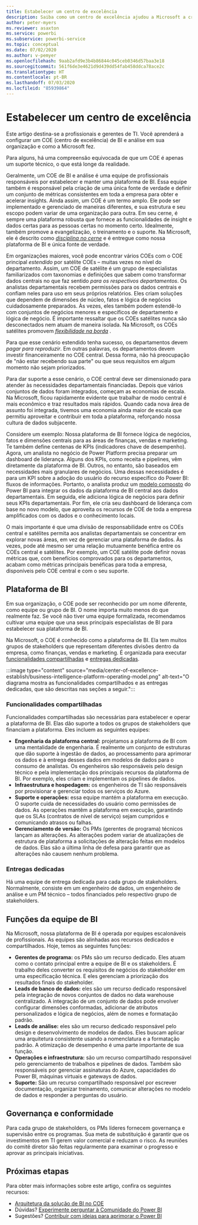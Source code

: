 ```yaml
---
title: Estabelecer um centro de excelência
description: Saiba como um centro de excelência ajudou a Microsoft a criar uma análise padronizada e uma plataforma de dados para revelar informações com o modelo operacional certo, envolvimento dos stakeholders e investimentos compartilhados e dedicados.
author: peter-myers
ms.reviewer: asaxton
ms.service: powerbi
ms.subservice: powerbi-service
ms.topic: conceptual
ms.date: 07/02/2020
ms.author: v-pemyer
ms.openlocfilehash: 9aab2afd9e3b4b86844c045ceb0346d57baa3e18
ms.sourcegitcommit: 561f6de3e4621d9d439dd54fab458ddca78ace2c
ms.translationtype: HT
ms.contentlocale: pt-BR
ms.lasthandoff: 07/03/2020
ms.locfileid: "85939864"
---
```

# <a name="establish-a-center-of-excellence"></a>Estabelecer um centro de excelência

Este artigo destina-se a profissionais e gerentes de TI. Você aprenderá a configurar um COE (centro de excelência) de BI e análise em sua organização e como a Microsoft fez.

Para alguns, há uma compreensão equivocada de que um COE é apenas um suporte técnico, o que está longe da realidade.

Geralmente, um COE de BI e análise é uma equipe de profissionais responsáveis por estabelecer e manter uma plataforma de BI. Essa equipe também é responsável pela criação de uma única fonte de verdade e definir um conjunto de métricas consistentes em toda a empresa para obter e acelerar insights. Ainda assim, um COE é um termo amplo. Ele pode ser implementado e gerenciado de maneiras diferentes, e sua estrutura e seu escopo podem variar de uma organização para outra. Em seu cerne, é sempre uma plataforma robusta que fornece as funcionalidades de insight e dados certas para as pessoas certas no momento certo. Idealmente, também promove a evangelização, o treinamento e o suporte. Na Microsoft, ele é descrito como _[disciplina no cerne](center-of-excellence-microsoft-business-intelligence-transformation.md#discipline-at-the-core)_ e é entregue como nossa plataforma de BI e única fonte de verdade.

Em organizações maiores, você pode encontrar vários COEs com o COE principal _estendido_ por satélite COEs – muitas vezes no nível do departamento. Assim, um COE de satélite é um grupo de especialistas familiarizados com taxonomias e definições que sabem como transformar dados centrais no que faz sentido _para os respectivos departamentos_. Os analistas departamentais recebem permissões para os dados centrais e confiam neles para uso em seus próprios relatórios. Eles criam soluções que dependem de dimensões de núcleo, fatos e lógica de negócios cuidadosamente preparados. Às vezes, eles também podem estendê-lo com conjuntos de negócios menores e específicos de departamento e lógica de negócio. É importante ressaltar que os COEs satélites nunca são desconectados nem atuam de maneira isolada. Na Microsoft, os COEs satélites promovem _[flexibilidade na borda](center-of-excellence-microsoft-business-intelligence-transformation.md#flexibility-at-the-edge)_ .

Para que esse cenário estendido tenha sucesso, os departamentos devem _pagar para reproduzir_. Em outras palavras, os departamentos devem investir financeiramente no COE central. Dessa forma, não há preocupação de "não estar recebendo sua parte" ou que seus requisitos em algum momento não sejam priorizados.

Para dar suporte a esse cenário, o COE central deve ser dimensionado para atender às necessidades departamentais financiadas. Depois que vários conjuntos de dados foram integrados, começam as economias de escala. Na Microsoft, ficou rapidamente evidente que trabalhar de modo central é mais econômico e traz resultados mais rápidos. Quando cada nova área de assunto foi integrada, tivemos uma economia ainda maior de escala que permitiu aproveitar e contribuir em toda a plataforma, reforçando nossa cultura de dados subjacente.

Considere um exemplo: Nossa plataforma de BI fornece lógica de negócios, fatos e dimensões centrais para as áreas de finanças, vendas e marketing. Te também define centenas de KPIs (indicadores chave de desempenho). Agora, um analista no negócio de Power Platform precisa preparar um dashboard de liderança. Alguns dos KPIs, como receita e pipelines, vêm diretamente da plataforma de BI. Outros, no entanto, são baseados em necessidades mais granulares de negócios. Uma dessas necessidades é para um KPI sobre a adoção do usuário do recurso específico do Power BI: fluxos de informações. Portanto, o analista produz um [modelo composto](composite-model-guidance.md) do Power BI para integrar os dados da plataforma de BI central aos dados departamentais. Em seguida, ele adiciona lógica de negócios para definir seus KPIs departamentais. Por fim, ele cria seu dashboard de liderança com base no novo modelo, que aproveita os recursos de COE de toda a empresa amplificados com os dados e o conhecimento locais.

O mais importante é que uma divisão de responsabilidade entre os COEs central e satélites permita aos analistas departamentais se concentrar em explorar novas áreas, em vez de gerenciar uma plataforma de dados. Às vezes, pode até mesmo ser uma relação mutuamente benéfica entre os COEs central e satélites. Por exemplo, um COE satélite pode definir novas métricas que, com benefícios comprovados para os departamentos, acabam como métricas principais benéficas para toda a empresa, disponíveis pelo COE central e com o seu suporte.

## <a name="bi-platform"></a>Plataforma de BI

Em sua organização, o COE pode ser reconhecido por um nome diferente, como equipe ou grupo de BI. O nome importa muito menos do que realmente faz. Se você não tiver uma equipe formalizada, recomendamos cultivar uma equipe que una seus principais especialistas de BI para estabelecer sua plataforma de BI.

Na Microsoft, o COE é conhecido como a plataforma de BI. Ela tem muitos grupos de stakeholders que representam diferentes divisões dentro da empresa, como finanças, vendas e marketing. É organizada para executar [funcionalidades compartilhadas](#shared-capabilities) e [entregas dedicadas](#dedicated-deliveries).

:::image type="content" source="media/center-of-excellence-establish/business-intelligence-platform-operating-model.png" alt-text="O diagrama mostra as funcionalidades compartilhados e as entregas dedicadas, que são descritas nas seções a seguir.":::

### <a name="shared-capabilities"></a>Funcionalidades compartilhadas

Funcionalidades compartilhadas são necessárias para estabelecer e operar a plataforma de BI. Elas dão suporte a todos os grupos de stakeholders que financiam a plataforma. Eles incluem as seguintes equipes:

- **Engenharia da plataforma central:** projetamos a plataforma de BI com uma mentalidade de engenharia. É realmente um conjunto de estruturas que dão suporte à ingestão de dados, ao processamento para aprimorar os dados e à entrega desses dados em modelos de dados para o consumo de analistas. Os engenheiros são responsáveis pelo design técnico e pela implementação dos principais recursos da plataforma de BI. Por exemplo, eles criam e implementam os pipelines de dados.
- **Infraestrutura e hospedagem:** os engenheiros de TI são responsáveis por provisionar e gerenciar todos os serviços do Azure.
- **Suporte e operações:** essa equipe mantém a plataforma em execução. O suporte cuida de necessidades do usuário como permissões de dados. As operações mantêm a plataforma em execução, garantindo que os SLAs (contratos de nível de serviço) sejam cumpridos e comunicando atrasos ou falhas.
- **Gerenciamento de versão:** Os PMs (gerentes de programa) técnicos lançam as alterações. As alterações podem variar de atualizações de estrutura de plataforma a solicitações de alteração feitas em modelos de dados. Elas são a última linha de defesa para garantir que as alterações não causem nenhum problema.

### <a name="dedicated-deliveries"></a>Entregas dedicadas

Há uma equipe de entrega dedicada para cada grupo de stakeholders. Normalmente, consiste em um engenheiro de dados, um engenheiro de análise e um PM técnico – todos financiados pelo respectivo grupo de stakeholders.

## <a name="bi-team-roles"></a>Funções da equipe de BI

Na Microsoft, nossa plataforma de BI é operada por equipes escalonáveis de profissionais. As equipes são alinhadas aos recursos dedicados e compartilhados. Hoje, temos as seguintes funções:

- **Gerentes de programa:** os PMs são um recurso dedicado. Eles atuam como o contato principal entre a equipe de BI e os stakeholders. É trabalho deles converter os requisitos de negócios do stakeholder em uma especificação técnica. E eles gerenciam a priorização dos resultados finais do stakeholder.
- **Leads de banco de dados:** eles são um recurso dedicado responsável pela integração de novos conjuntos de dados no data warehouse centralizado. A integração de um conjunto de dados pode envolver configurar dimensões conformadas, adicionar de atributos personalizados e lógica de negócios, além de nomes e formatação padrão.
- **Leads de análise:** eles são um recurso dedicado responsável pelo design e desenvolvimento de modelos de dados. Eles buscam aplicar uma arquitetura consistente usando a nomenclatura e a formatação padrão. A otimização de desempenho é uma parte importante de sua função.
- **Operações e infraestrutura:** são um recurso compartilhado responsável pelo gerenciamento de trabalhos e pipelines de dados. Também são responsáveis por gerenciar assinaturas do Azure, capacidades do Power BI, máquinas virtuais e gateways de dados.
- **Suporte:** São um recurso compartilhado responsável por escrever documentação, organizar treinamento, comunicar alterações no modelo de dados e responder a perguntas do usuário.

## <a name="governance-and-compliance"></a>Governança e conformidade

Para cada grupo de stakeholders, os PMs líderes fornecem governança e supervisão entre os programas. Sua meta de substituição é garantir que os investimentos em TI gerem valor comercial e reduzam o risco. As reuniões do comitê diretor são feitas regularmente para examinar o progresso e aprovar as principais iniciativas.

## <a name="next-steps"></a>Próximas etapas

Para obter mais informações sobre este artigo, confira os seguintes recursos:

- [Arquitetura da solução de BI no COE](center-of-excellence-business-intelligence-solution-architecture.md)
- Dúvidas? [Experimente perguntar à Comunidade do Power BI](https://community.powerbi.com/)
- Sugestões? [Contribuir com ideias para aprimorar o Power BI](https://ideas.powerbi.com/)
